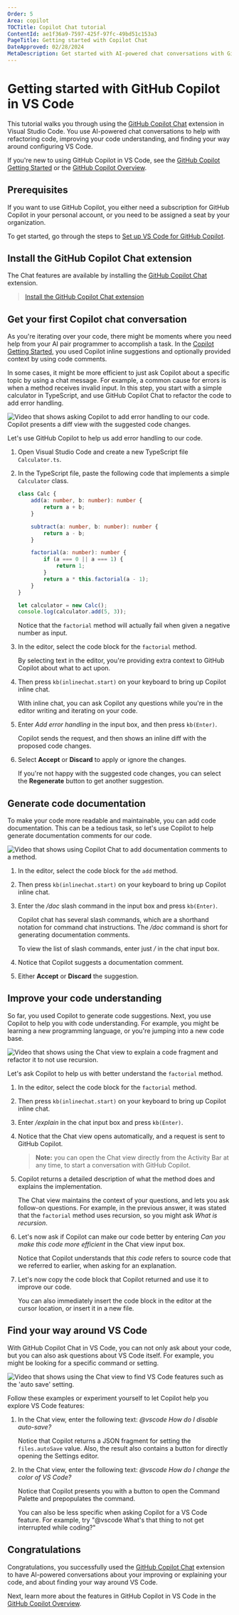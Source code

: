 ```yaml
---
Order: 5
Area: copilot
TOCTitle: Copilot Chat tutorial
ContentId: ae1f36a9-7597-425f-97fc-49bd51c153a3
PageTitle: Getting started with Copilot Chat
DateApproved: 02/28/2024
MetaDescription: Get started with AI-powered chat conversations with GitHub Copilot in Visual Studio Code, inline while you're coding, or in a separate chat view.
---
```

# Getting started with GitHub Copilot in VS Code

This tutorial walks you through using the [GitHub Copilot Chat](https://marketplace.visualstudio.com/items?itemName=GitHub.copilot-chat) extension in Visual Studio Code. You use AI-powered chat conversations to help with refactoring code, improving your code understanding, and finding your way around configuring VS Code.

If you're new to using GitHub Copilot in VS Code, see the [GitHub Copilot Getting Started](/docs/copilot/getting-started.md) or the [GitHub Copilot Overview](/docs/copilot/overview.md).

## Prerequisites

If you want to use GitHub Copilot, you either need a subscription for GitHub Copilot in your personal account, or you need to be assigned a seat by your organization.

To get started, go through the steps to [Set up VS Code for GitHub Copilot](/docs/copilot/getting-started.md#set-up-vs-code-for-github-copilot).

## Install the GitHub Copilot Chat extension

The Chat features are available by installing the [GitHub Copilot Chat](https://marketplace.visualstudio.com/items?itemName=GitHub.copilot-chat) extension.

> <a class="install-extension-btn" href="vscode:extension/GitHub.copilot-chat">Install the GitHub Copilot Chat extension</a>

## Get your first Copilot chat conversation

As you're iterating over your code, there might be moments where you need help from your AI pair programmer to accomplish a task. In the [Copilot Getting Started](/docs/copilot/getting-started.md), you used Copilot inline suggestions and optionally provided context by using code comments.

In some cases, it might be more efficient to just ask Copilot about a specific topic by using a chat message. For example, a common cause for errors is when a method receives invalid input. In this step, you start with a simple calculator in TypeScript, and use GitHub Copilot Chat to refactor the code to add error handling.

![Video that shows asking Copilot to add error handling to our code. Copilot presents a diff view with the suggested code changes.](./images/getting-started-chat/copilot-chat-add-error-handling.gif)

Let's use GitHub Copilot to help us add error handling to our code.

1. Open Visual Studio Code and create a new TypeScript file `Calculator.ts`.

1. In the TypeScript file, paste the following code that implements a simple `Calculator` class.

    ```typescript
    class Calc {
        add(a: number, b: number): number {
            return a + b;
        }
    
        subtract(a: number, b: number): number {
            return a - b;
        }
    
        factorial(a: number): number {
            if (a === 0 || a === 1) {
                return 1;
            }
            return a * this.factorial(a - 1);
        }
    }
    
    let calculator = new Calc();
    console.log(calculator.add(5, 3));
    ```

    Notice that the `factorial` method will actually fail when given a negative number as input.

1. In the editor, select the code block for the `factorial` method.

    By selecting text in the editor, you're providing extra context to GitHub Copilot about what to act upon.

1. Then press `kb(inlinechat.start)` on your keyboard to bring up Copilot inline chat.

    With inline chat, you can ask Copilot any questions while you're in the editor writing and iterating on your code.

1. Enter *Add error handling* in the input box, and then press `kb(Enter)`.

    Copilot sends the request, and then shows an inline diff with the proposed code changes.

1. Select **Accept** or **Discard** to apply or ignore the changes.

    If you're not happy with the suggested code changes, you can select the **Regenerate** button to get another suggestion.

## Generate code documentation

To make your code more readable and maintainable, you can add code documentation. This can be a tedious task, so let's use Copilot to help generate documentation comments for our code.

![Video that shows using Copilot Chat to add documentation comments to a method.](./images/getting-started-chat/copilot-chat-add-docs.gif)

1. In the editor, select the code block for the `add` method.

1. Then press `kb(inlinechat.start)` on your keyboard to bring up Copilot inline chat.

1. Enter the */doc* slash command in the input box and press `kb(Enter)`.

    Copilot chat has several slash commands, which are a shorthand notation for command chat instructions. The */doc* command is short for generating documentation comments.

    To view the list of slash commands, enter just */* in the chat input box.

1. Notice that Copilot suggests a documentation comment.

1. Either **Accept** or **Discard** the suggestion.

## Improve your code understanding

So far, you used Copilot to generate code suggestions. Next, you use Copilot to help you with code understanding. For example, you might be learning a new programming language, or you're jumping into a new code base.

![Video that shows using the Chat view to explain a code fragment and refactor it to not use recursion.](./images/getting-started-chat/copilot-chat-add-docs.gif)

Let's ask Copilot to help us with better understand the `factorial` method.

1. In the editor, select the code block for the `factorial` method.

1. Then press `kb(inlinechat.start)` on your keyboard to bring up Copilot inline chat.

1. Enter */explain* in the chat input box and press `kb(Enter)`.

1. Notice that the Chat view opens automatically, and a request is sent to GitHub Copilot.

    > **Note:** you can open the Chat view directly from the Activity Bar at any time, to start a conversation with GitHub Copilot.

1. Copilot returns a detailed description of what the method does and explains the implementation.

    The Chat view maintains the context of your questions, and lets you ask follow-on questions. For example, in the previous answer, it was stated that the `factorial` method uses recursion, so you might ask *What is recursion*.

1. Let's now ask if Copilot can make our code better by entering *Can you make this code more efficient* in the Chat view input box.

    Notice that Copilot understands that *this code* refers to source code that we referred to earlier, when asking for an explanation.

1. Let's now copy the code block that Copilot returned and use it to improve our code.

    You can also immediately insert the code block in the editor at the cursor location, or insert it in a new file.

## Find your way around VS Code

With GitHub Copilot Chat in VS Code, you can not only ask about your code, but you can also ask questions about VS Code itself. For example, you might be looking for a specific command or setting.

![Video that shows using the Chat view to find VS Code features such as the 'auto save' setting.](./images/getting-started-chat/copilot-chat-vscode.gif)

Follow these examples or experiment yourself to let Copilot help you explore VS Code features:

1. In the Chat view, enter the following text: *@vscode How do I disable auto-save?*

    Notice that Copilot returns a JSON fragment for setting the `files.autoSave` value. Also, the result also contains a button for directly opening the Settings editor.

1. In the Chat view, enter the following text: *@vscode How do I change the color of VS Code?*

    Notice that Copilot presents you with a button to open the Command Palette and prepopulates the command.

    You can also be less specific when asking Copilot for a VS Code feature. For example, try "@vscode What's that thing to not get interrupted while coding?"

## Congratulations

Congratulations, you successfully used the [GitHub Copilot Chat](https://marketplace.visualstudio.com/items?itemName=GitHub.copilot-chat) extension to have AI-powered conversations about your improving or explaining your code, and about finding your way around VS Code.

Next, learn more about the features in GitHub Copilot in VS Code in the [GitHub Copilot Overview](/docs/copilot/overview.md).
